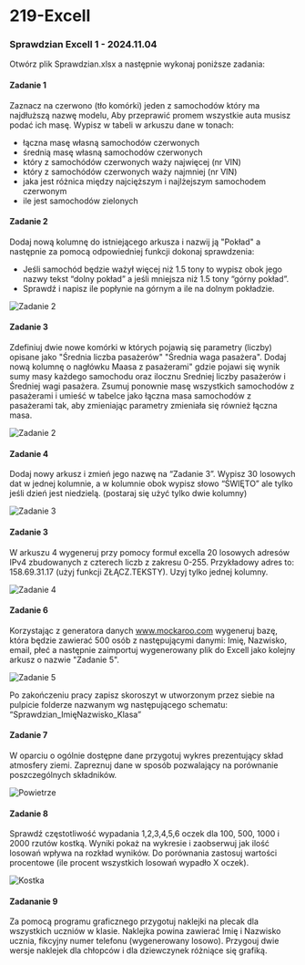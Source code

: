 # 219-Excell

### Sprawdzian Excell 1 - 2024.11.04

Otwórz plik Sprawdzian.xlsx a następnie wykonaj poniższe zadania:

#### Zadanie 1
Zaznacz na czerwono (tło komórki) jeden z samochodów który ma najdłuższą nazwę modelu,
Aby przeprawić promem wszystkie auta musisz podać ich masę. 
Wypisz w tabeli w arkuszu dane w tonach:
- łączna masę własną samochodów czerwonych
- średnią masę własną samochodów czerwonych 
- który z samochódów czerwonych waży najwięcej (nr VIN)
- który z samochódów czerwonych waży najmniej (nr VIN)
- jaka jest różnica między najcięższym i najlżejszym samochodem czerwonym
- ile jest samochodów zielonych

<!--
![Zadanie 1](Zadanie1.PNG)|
-->

#### Zadanie 2
Dodaj nową kolumnę do istniejącego arkusza i nazwij ją "Pokład" a następnie za pomocą odpowiedniej funkcji dokonaj sprawdzenia: 
- Jeśli samochód będzie ważył więcej niż 1.5 tony to wypisz obok jego nazwy tekst “dolny pokład” a jeśli mniejsza niż 1.5 tony “górny pokład”.
- Sprawdź i napisz ile popłynie na górnym a ile na dolnym pokładzie.


![Zadanie 2](Zadanie2.PNG)

#### Zadanie 3
Zdefiniuj dwie nowe komórki w których pojawią się parametry (liczby) opisane jako "Średnia liczba pasażerów" "Średnia waga pasażera". Dodaj nową kolumnę o nagłówku Maasa z pasażerami" gdzie pojawi się wynik sumy masy każdego samochodu oraz ilocznu Sredniej liczby pasażerów i Średniej wagi pasażera. Zsumuj ponownie masę wszystkich samochodów z pasażerami i umieść w tabelce jako łączna masa samochodów z pasażerami tak, aby zmieniając parametry zmieniała się również łączna masa. 


![Zadanie 2](Zadanie2a.PNG)

#### Zadanie 4

Dodaj nowy arkusz i zmień jego nazwę na “Zadanie 3”. Wypisz 30 losowych dat w jednej kolumnie, a w kolumnie obok wypisz słowo “ŚWIĘTO” ale tylko jeśli dzień jest niedzielą. (postaraj się użyć tylko dwie kolumny)

![Zadanie 3](Zadanie3.PNG)

#### Zadanie 3

W arkuszu 4 wygeneruj przy pomocy formuł excella 20 losowych adresów IPv4 zbudowanych z czterech liczb z zakresu 0-255. Przykładowy adres to: 158.69.31.17 (użyj funkcji ZŁĄCZ.TEKSTY). Uzyj tylko jednej kolumny.

![Zadanie 4](Zadanie4.PNG)


#### Zadanie 6

Korzystając z generatora danych www.mockaroo.com wygeneruj bazę, która będzie zawierać 500 osób z następującymi danymi: Imię, Nazwisko, email, płeć a następnie zaimportuj wygenerowany plik do Excell jako kolejny arkusz o nazwie "Zadanie 5".

![Zadanie 5](Zadanie5.PNG)

Po zakończeniu pracy zapisz skoroszyt w utworzonym przez siebie na pulpicie folderze nazwanym wg następującego schematu: “Sprawdzian_ImięNazwisko_Klasa”


#### Zadanie 7

W oparciu o ogólnie dostępne dane przygotuj wykres prezentujący skład atmosfery ziemi. Zapreznuj dane w sposób pozwalający na porównanie poszczególnych składników. 

![Powietrze](Powietrze.PNG)

#### Zadanie 8

Sprawdź częstotliwość wypadania 1,2,3,4,5,6 oczek dla 100, 500, 1000 i 2000 rzutów kostką. Wyniki pokaż na wykresie i zaobserwuj jak ilość losowań wpływa na rozkład wyników. Do porównania zastosuj wartości procentowe (ile procent wszystkich losowań wypadło X oczek).

![Kostka](RzutyKostka.PNG)

#### Zadananie 9
Za pomocą programu graficznego przygotuj naklejki na plecak dla wszystkich uczniów w klasie. Naklejka powina zawierać Imię i Nazwisko ucznia, fikcyjny numer telefonu (wygenerowany losowo). Przygouj dwie wersje naklejek dla chłopców i dla dziewczynek różniące się grafiką.
